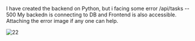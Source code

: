 I have created the backend on Python, but i facing some error /api/tasks -- 500
My backedn is connecting to DB and Frontend is also accessible. 
Attaching the error image if any one can help.

![22](https://github.com/saadkhan024/TWSThreeTierAppChallenge-My/assets/98795592/c50e1991-379f-4a26-9ea4-9f9d00e9dfd7)
